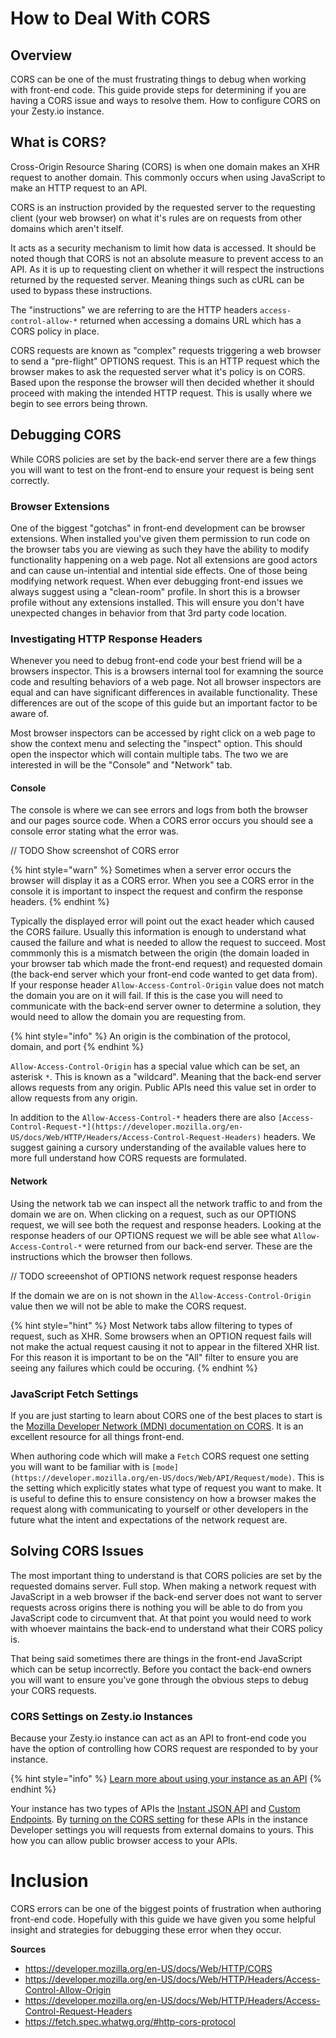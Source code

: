 # How to Deal With CORS

## Overview

CORS can be one of the must frustrating things to debug when working with front-end code. This guide provide steps for determining if you are having a CORS issue and ways to resolve them. How to configure CORS on your Zesty.io instance.

## What is CORS?

Cross-Origin Resource Sharing (CORS) is when one domain makes an XHR request to another domain. This commonly occurs when using JavaScript to make an HTTP request to an API.

CORS is an instruction provided by the requested server to the requesting client (your web browser) on what it's rules are on requests from other domains which aren't itself.

It acts as a security mechanism to limit how data is accessed. It should be noted though that CORS is not an absolute measure to prevent access to an API. As it is up to requesting client on whether it will respect the instructions returned by the requested server. Meaning things such as cURL can be used to bypass these instructions.

The "instructions" we are referring to are the HTTP headers `access-control-allow-*` returned when accessing a domains URL which has a CORS policy in place. 

CORS requests are known as "complex" requests triggering a web browser to send a "pre-flight" OPTIONS request. This is an HTTP request which the browser makes to ask the requested server what it's policy is on CORS. Based upon the response the browser will then decided whether it should proceed with making the intended HTTP request. This is usally where we begin to see errors being thrown.

## Debugging CORS

While CORS policies are set by the back-end server there are a few things you will want to test on the front-end to ensure your request is being sent correctly.

### Browser Extensions

One of the biggest "gotchas" in front-end development can be browser extensions. When installed you've given them permission to run code on the browser tabs you are viewing as such they have the ability to modify functionality happening on a web page. Not all extensions are good actors and can cause un-intential and intential side effects. One of those being modifying network request. When ever debugging front-end issues we always suggest using a "clean-room" profile. In short this is a browser profile without any extensions installed. This will ensure you don't have unexpected changes in behavior from that 3rd party code location.

### Investigating HTTP Response Headers

Whenever you need to debug front-end code your best friend will be a browsers inspector. This is a browsers internal tool for examning the source code and resulting behaviors of a web page. Not all browser inspectors are equal and can have significant differences in available functionality. These differences are out of the scope of this guide but an important factor to be aware of.

Most browser inspectors can be accessed by right click on a web page to show the context menu and selecting the "inspect" option. This should open the inspector which will contain multiple tabs. The two we are interested in will be the "Console" and "Network" tab. 

#### Console

The console is where we can see errors and logs from both the browser and our pages source code. When a CORS error occurs you should see a console error stating what the error was.

// TODO Show screenshot of CORS error

{% hint style="warn" %}
Sometimes when a server error occurs the browser will display it as a CORS error. When you see a CORS error in the console it is important to inspect the request and confirm the response headers.
{% endhint %}

Typically the displayed error will point out the exact header which caused the CORS failure. Usually this information is enough to understand what caused the failure and what is needed to allow the request to succeed. Most commmonly this is a mismatch between the origin (the domain loaded in your browser tab which made the front-end request) and requested domain (the back-end server which your front-end code wanted to get data from). If your response header `Allow-Access-Control-Origin` value does not match the domain you are on it will fail. If this is the case you will need to communicate with the back-end server owner to determine a solution, they would need to allow the domain you are requesting from.

{% hint style="info" %}
An origin is the combination of the protocol, domain, and port
{% endhint %}

`Allow-Access-Control-Origin` has a special value which can be set, an asterisk `*`. This is known as a "wildcard". Meaning that the back-end server allows requests from any origin. Public APIs need this value set in order to allow requests from any origin.

In addition to the `Allow-Access-Control-*` headers there are also `[Access-Control-Request-*](https://developer.mozilla.org/en-US/docs/Web/HTTP/Headers/Access-Control-Request-Headers)` headers. We suggest gaining a cursory understanding of the available values here to more full understand how CORS requests are formulated.

#### Network

Using the network tab we can inspect all the network traffic to and from the domain we are on. When clicking on a request, such as our OPTIONS request, we will see both the request and response headers. Looking at the response headers of our OPTIONS request we will be able see what `Allow-Access-Control-*` were returned from our back-end server. These are the instructions which the browser then follows. 

// TODO screeenshot of OPTIONS network request response headers

If the domain we are on is not shown in the `Allow-Access-Control-Origin` value then we will not be able to make the CORS request.

{% hint style="hint" %}
Most Network tabs allow filtering to types of request, such as XHR. Some browsers when an OPTION request fails will not make the actual request causing it not to appear in the filtered XHR list. For this reason it is important to be on the "All" filter to ensure you are seeing any failures which could be occuring.
{% endhint %}

### JavaScript Fetch Settings

If you are just starting to learn about CORS one of the best places to start is the [Mozilla Developer Network (MDN) documentation on CORS](https://developer.mozilla.org/en-US/docs/Web/HTTP/CORS). It is an excellent resource for all things front-end.

When authoring code which will make a `Fetch` CORS request one setting you will want to be familiar with is `[mode](https://developer.mozilla.org/en-US/docs/Web/API/Request/mode)`. This is the setting which explicitly states what type of request you want to make. It is useful to define this to ensure consistency on how a browser makes the request along with communicating to yourself or other developers in the future what the intent and expectations of the network request are.

## Solving CORS Issues

The most important thing to understand is that CORS policies are set by the requested domains server. Full stop. When making a network request with JavaScript in a web browser if the back-end server does not want to server requests across origins there is nothing you will be able to do from you JavaScript code to circumvent that. At that point you would need to work with whoever maintains the back-end to understand what their CORS policy is.

That being said sometimes there are things in the front-end JavaScript which can be setup incorrectly. Before you contact the back-end owners you will want to ensure you've gone through the obvious steps to debug your CORS requests.


### CORS Settings on Zesty.io Instances

Because your Zesty.io instance can act as an API to front-end code you have the option of controlling how CORS request are responded to by your instance. 

{% hint style="info" %}
[Learn more about using your instance as an API](https://zesty.org/guides/how-to-create-a-customizable-json-endpoint-for-content)
{% endhint %}

Your instance has two types of APIs the [Instant JSON API](https://zesty.org/apis/instant-content-api) and [Custom Endpoints](https://zesty.org/services/manager-ui/editor/custom-file-types-endpoints). By [turning on the CORS setting](https://zesty.org/services/manager-ui/settings/instance-settings#developer) for these APIs in the instance Developer settings you will requests from external domains to yours. This how you can allow public browser access to your APIs.


# Inclusion

CORS errors can be one of the biggest points of frustration when authoring front-end code. Hopefully with this guide we have given you some helpful insight and strategies for debugging these error when they occur. 


**Sources**
- https://developer.mozilla.org/en-US/docs/Web/HTTP/CORS
- https://developer.mozilla.org/en-US/docs/Web/HTTP/Headers/Access-Control-Allow-Origin
- https://developer.mozilla.org/en-US/docs/Web/HTTP/Headers/Access-Control-Request-Headers
- https://fetch.spec.whatwg.org/#http-cors-protocol